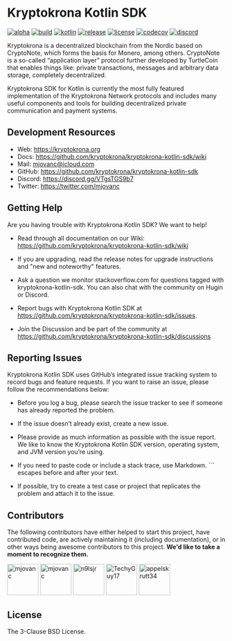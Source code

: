 # Kryptokrona Kotlin SDK 

[![alpha](https://kotl.in/badges/alpha.svg)](https://kotlinlang.org/docs/components-stability.html)
[![build](https://img.shields.io/github/actions/workflow/status/kryptokrona/kryptokrona-kotlin-sdk/master-ci.yml?branch=master)](https://github.com/kryptokrona/kryptokrona-kotlin-sdk/actions/workflows/master-ci.yml) 
[![kotlin](https://img.shields.io/badge/kotlin-1.8.10-blue.svg?logo=kotlin)](http://kotlinlang.org)
[![release](https://img.shields.io/maven-central/v/org.kryptokrona.sdk/kryptokrona-core)](https://img.shields.io/maven-central/v/org.kryptokrona.sdk/kryptokrona-core)
[![license](https://img.shields.io/badge/License-BSD_3--Clause-blue.svg)](https://opensource.org/licenses/BSD-3-Clause)
[![codecov](https://codecov.io/gh/kryptokrona/kryptokrona-kotlin-sdk/branch/master/graph/badge.svg)](https://codecov.io/gh/kryptokrona/kryptokrona-kotlin-sdk)
[![discord](https://img.shields.io/discord/562673808582901793?label=discord)](https://discord.gg/VTgsTGS9b7)

Kryptokrona is a decentralized blockchain from the Nordic based on CryptoNote, which forms the basis for Monero, among others. CryptoNote is a so-called “application layer” protocol further developed by TurtleCoin that enables things like: private transactions, messages and arbitrary data storage, completely decentralized.

Kryptokrona SDK for Kotlin is currently the most fully featured implementation of the Kryptokrona Network protocols and includes many useful components and tools for building decentralized private communication and payment systems.

## Development Resources

- Web: https://kryptokrona.org
- Docs: https://github.com/kryptokrona/kryptokrona-kotlin-sdk/wiki
- Mail: mjovanc@icloud.com
- GitHub: https://github.com/kryptokrona/kryptokrona-kotlin-sdk
- Discord: https://discord.gg/VTgsTGS9b7
- Twitter: https://twitter.com/mjovanc

## Getting Help

Are you having trouble with Kryptokrona Kotlin SDK? We want to help!

- Read through all documentation on our Wiki: https://github.com/kryptokrona/kryptokrona-kotlin-sdk/wiki

- If you are upgrading, read the release notes for upgrade instructions and "new and noteworthy" features.

- Ask a question we monitor stackoverflow.com for questions tagged with kryptokrona-kotlin-sdk. You can also chat with the community on Hugin or Discord.

- Report bugs with Kryptokrona Kotlin SDK at https://github.com/kryptokrona/kryptokrona-kotlin-sdk/issues.

- Join the Discussion and be part of the community at https://github.com/kryptokrona/kryptokrona-kotlin-sdk/discussions

## Reporting Issues

Kryptokrona Kotlin SDK uses GitHub’s integrated issue tracking system to record bugs and feature requests. If you want to raise an issue, please follow the recommendations below:

- Before you log a bug, please search the issue tracker to see if someone has already reported the problem.

- If the issue doesn’t already exist, create a new issue.

- Please provide as much information as possible with the issue report. We like to know the Kryptokrona Kotlin SDK version, operating system, and JVM version you’re using.

- If you need to paste code or include a stack trace, use Markdown. ``` escapes before and after your text.

- If possible, try to create a test case or project that replicates the problem and attach it to the issue.

## Contributors

The following contributors have either helped to start this project, have contributed
code, are actively maintaining it (including documentation), or in other ways
being awesome contributors to this project. **We'd like to take a moment to recognize them.**

[<img src="https://github.com/mjovanc.png?size=72" alt="mjovanc" width="72">](https://github.com/mjovanc)
[<img src="https://github.com/renovatebot.png?size=72" alt="mjovanc" width="72">](https://github.com/renovatebot)
[<img src="https://github.com/n9lsjr.png?size=72" alt="n9lsjr" width="72">](https://github.com/n9lsjr)
[<img src="https://github.com/TechyGuy17.png?size=72" alt="TechyGuy17" width="72">](https://github.com/TechyGuy17)
[<img src="https://github.com/appelskrutt34.png?size=72" alt="appelskrutt34" width="72">](https://github.com/appelskrutt34)

## License

The 3-Clause BSD License.
